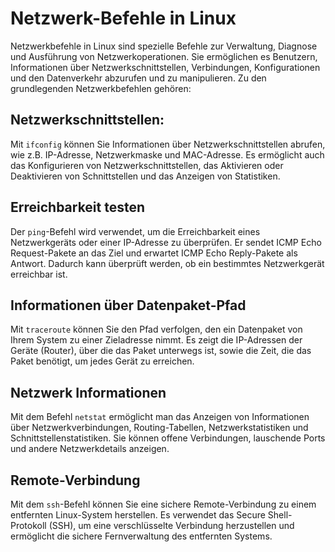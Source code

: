# Netzwerk-Befehle in Linux
Netzwerkbefehle in Linux sind spezielle Befehle zur Verwaltung, Diagnose und Ausführung von Netzwerkoperationen. Sie ermöglichen es Benutzern, Informationen über Netzwerkschnittstellen, Verbindungen, Konfigurationen und den Datenverkehr abzurufen und zu manipulieren. Zu den grundlegenden Netzwerkbefehlen gehören:


## Netzwerkschnittstellen: 
Mit `ifconfig` können Sie Informationen über Netzwerkschnittstellen abrufen, wie z.B. IP-Adresse, Netzwerkmaske und MAC-Adresse. Es ermöglicht auch das Konfigurieren von Netzwerkschnittstellen, das Aktivieren oder Deaktivieren von Schnittstellen und das Anzeigen von Statistiken.


## Erreichbarkeit testen 
Der `ping`-Befehl wird verwendet, um die Erreichbarkeit eines Netzwerkgeräts oder einer IP-Adresse zu überprüfen. Er sendet ICMP Echo Request-Pakete an das Ziel und erwartet ICMP Echo Reply-Pakete als Antwort. Dadurch kann überprüft werden, ob ein bestimmtes Netzwerkgerät erreichbar ist.


## Informationen über Datenpaket-Pfad 
Mit `traceroute` können Sie den Pfad verfolgen, den ein Datenpaket von Ihrem System zu einer Zieladresse nimmt. Es zeigt die IP-Adressen der Geräte (Router), über die das Paket unterwegs ist, sowie die Zeit, die das Paket benötigt, um jedes Gerät zu erreichen.


## Netzwerk Informationen
Mit dem Befehl `netstat` ermöglicht man das Anzeigen von Informationen über Netzwerkverbindungen, Routing-Tabellen, Netzwerkstatistiken und Schnittstellenstatistiken. Sie können offene Verbindungen, lauschende Ports und andere Netzwerkdetails anzeigen.


## Remote-Verbindung
 Mit dem `ssh`-Befehl können Sie eine sichere Remote-Verbindung zu einem entfernten Linux-System herstellen. Es verwendet das Secure Shell-Protokoll (SSH), um eine verschlüsselte Verbindung herzustellen und ermöglicht die sichere Fernverwaltung des entfernten Systems.
